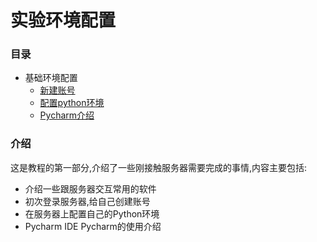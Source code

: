 # 实验环境配置

### 目录

* 基础环境配置
  * [新建账号](page1-1.md)
  * [配置python环境](page1-2.md)
  * [Pycharm介绍](page1-3.md)

### 介绍

这是教程的第一部分,介绍了一些刚接触服务器需要完成的事情,内容主要包括:

- 介绍一些跟服务器交互常用的软件
- 初次登录服务器,给自己创建账号
- 在服务器上配置自己的Python环境
- Pycharm IDE Pycharm的使用介绍

